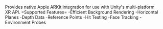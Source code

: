 Provides native Apple ARKit integration for use with Unity's multi-platform XR API.
=Supported Features=
-Efficient Background Rendering
-Horizontal Planes
-Depth Data
-Reference Points
-Hit Testing
-Face Tracking
-Environment Probes
